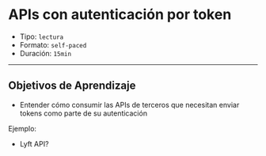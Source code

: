 # APIs con autenticación por token

- Tipo: `lectura`
- Formato: `self-paced`
- Duración: `15min`

***

## Objetivos de Aprendizaje

- Entender cómo consumir las APIs de terceros que necesitan enviar tokens como
  parte de su autenticación

Ejemplo:

- Lyft API?